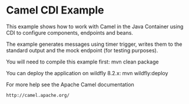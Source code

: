 Camel CDI Example
=================

This example shows how to work with Camel in the Java Container using CDI to configure components,
endpoints and beans.

The example generates messages using timer trigger, writes them to the standard output and the mock
endpoint (for testing purposes).

You will need to compile this example first:
  mvn clean package
  
You can deploy the application on wildfly 8.2.x:
  mvn wildfly:deploy

For more help see the Apache Camel documentation

    http://camel.apache.org/

